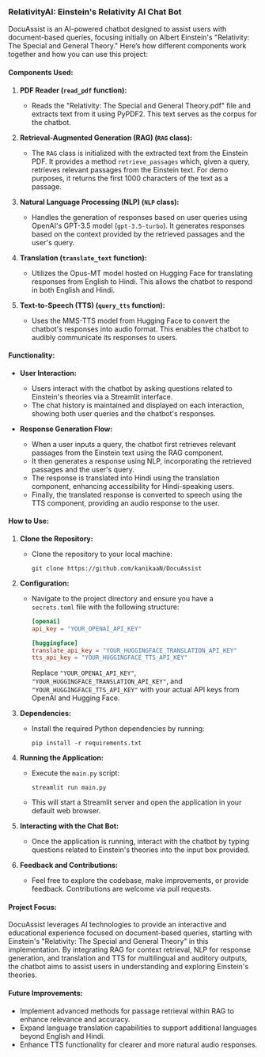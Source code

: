 

### RelativityAI: Einstein's Relativity AI Chat Bot

DocuAssist is an AI-powered chatbot designed to assist users with document-based queries, focusing initially on Albert Einstein's "Relativity: The Special and General Theory." Here’s how different components work together and how you can use this project:

#### Components Used:

1. **PDF Reader (`read_pdf` function):**
   - Reads the "Relativity: The Special and General Theory.pdf" file and extracts text from it using PyPDF2. This text serves as the corpus for the chatbot.

2. **Retrieval-Augmented Generation (RAG) (`RAG` class):**
   - The `RAG` class is initialized with the extracted text from the Einstein PDF. It provides a method `retrieve_passages` which, given a query, retrieves relevant passages from the Einstein text. For demo purposes, it returns the first 1000 characters of the text as a passage.

3. **Natural Language Processing (NLP) (`NLP` class):**
   - Handles the generation of responses based on user queries using OpenAI's GPT-3.5 model (`gpt-3.5-turbo`). It generates responses based on the context provided by the retrieved passages and the user's query.

4. **Translation (`translate_text` function):**
   - Utilizes the Opus-MT model hosted on Hugging Face for translating responses from English to Hindi. This allows the chatbot to respond in both English and Hindi.

5. **Text-to-Speech (TTS) (`query_tts` function):**
   - Uses the MMS-TTS model from Hugging Face to convert the chatbot's responses into audio format. This enables the chatbot to audibly communicate its responses to users.

#### Functionality:

- **User Interaction:**
  - Users interact with the chatbot by asking questions related to Einstein's theories via a Streamlit interface.
  - The chat history is maintained and displayed on each interaction, showing both user queries and the chatbot's responses.

- **Response Generation Flow:**
  - When a user inputs a query, the chatbot first retrieves relevant passages from the Einstein text using the RAG component.
  - It then generates a response using NLP, incorporating the retrieved passages and the user's query.
  - The response is translated into Hindi using the translation component, enhancing accessibility for Hindi-speaking users.
  - Finally, the translated response is converted to speech using the TTS component, providing an audio response to the user.

#### How to Use:

1. **Clone the Repository:**
   - Clone the repository to your local machine:
     ```
     git clone https://github.com/kanikaaN/DocuAssist
     ```

2. **Configuration:**
   - Navigate to the project directory and ensure you have a `secrets.toml` file with the following structure:
     ```toml
     [openai]
     api_key = "YOUR_OPENAI_API_KEY"
     
     [huggingface]
     translate_api_key = "YOUR_HUGGINGFACE_TRANSLATION_API_KEY"
     tts_api_key = "YOUR_HUGGINGFACE_TTS_API_KEY"
     ```
     Replace `"YOUR_OPENAI_API_KEY"`, `"YOUR_HUGGINGFACE_TRANSLATION_API_KEY"`, and `"YOUR_HUGGINGFACE_TTS_API_KEY"` with your actual API keys from OpenAI and Hugging Face.

3. **Dependencies:**
   - Install the required Python dependencies by running:
     ```
     pip install -r requirements.txt
     ```

4. **Running the Application:**
   - Execute the `main.py` script:
     ```
     streamlit run main.py
     ```
   - This will start a Streamlit server and open the application in your default web browser.

5. **Interacting with the Chat Bot:**
   - Once the application is running, interact with the chatbot by typing questions related to Einstein's theories into the input box provided.

6. **Feedback and Contributions:**
   - Feel free to explore the codebase, make improvements, or provide feedback. Contributions are welcome via pull requests.

#### Project Focus:

DocuAssist leverages AI technologies to provide an interactive and educational experience focused on document-based queries, starting with Einstein's "Relativity: The Special and General Theory" in this implementation. By integrating RAG for context retrieval, NLP for response generation, and translation and TTS for multilingual and auditory outputs, the chatbot aims to assist users in understanding and exploring Einstein's theories.

#### Future Improvements:

- Implement advanced methods for passage retrieval within RAG to enhance relevance and accuracy.
- Expand language translation capabilities to support additional languages beyond English and Hindi.
- Enhance TTS functionality for clearer and more natural audio responses.

